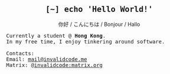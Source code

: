 <h2 align="center"><tt>[~] echo 'Hello World!'</tt></h2>
<p align="center">你好 / こんにちは / Bonjour / Hallo</p>

<pre>
Currently a student @ <b>Hong Kong</b>.
In my free time, I enjoy tinkering around software.

Contacts:
Email: <a href="mailto:mail@invalidcode.me">mail@invalidcode.me</a>
Matrix: <a href="https://matrix.to/#/@invalidcode:matrix.org">@invalidcode:matrix.org</a>
</pre>
